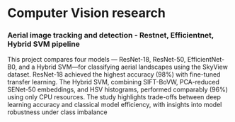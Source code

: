  # Computer Vision research
### Aerial image tracking and detection - Restnet, Efficientnet, Hybrid SVM pipeline
 This project compares four models — ResNet-18, ResNet-50, EfficientNet-B0, and a Hybrid SVM—for classifying aerial landscapes using the SkyView dataset. ResNet-18 achieved the highest accuracy (98%) with fine-tuned transfer learning. The Hybrid SVM, combining SIFT-BoVW, PCA-reduced SENet-50 embeddings, and HSV histograms, performed comparably (96%) using only CPU resources. The study highlights trade-offs between deep learning accuracy and classical model efficiency, with insights into model robustness under class imbalance
